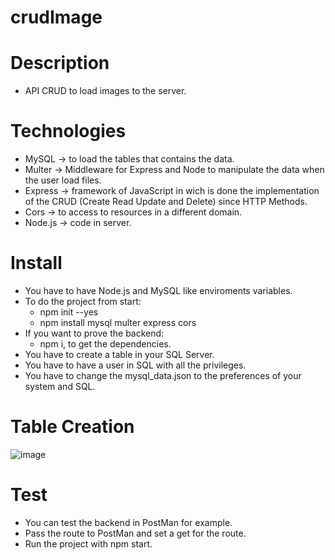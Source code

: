 # crudImage
# Description
- API CRUD to load images to the server.

# Technologies 
- MySQL -> to load the tables that contains the data.
- Multer -> Middleware for Express and Node to manipulate the data when the user load files.
- Express -> framework of JavaScript in wich is done the implementation of the CRUD (Create Read Update and Delete) since HTTP Methods.
- Cors -> to access to resources in a different domain.
- Node.js -> code in server.

# Install
- You have to have Node.js and MySQL like enviroments variables.
- To do the project from start:
    - npm init --yes
    - npm install mysql multer express cors
- If you want to prove the backend:
    - npm i, to get the dependencies.
- You have to create a table in your SQL Server.
- You have to have a user in SQL with all the privileges.
- You have to change the mysql_data.json to the preferences of your system and SQL.

# Table Creation

![image](https://user-images.githubusercontent.com/57486874/160827096-89f7382f-935b-4bb4-a75b-78db71cd3bee.png)

# Test
- You can test the backend in PostMan for example.
- Pass the route to PostMan and set a get for the route.
- Run the project with npm start.
